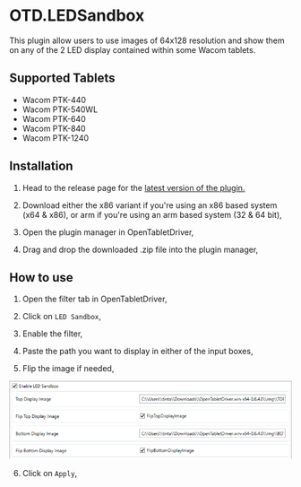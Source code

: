 # OTD.LEDSandbox

This plugin allow users to use images of 64x128 resolution and show them on any of the 2 LED display contained within some Wacom tablets.

## Supported Tablets

- Wacom PTK-440
- Wacom PTK-540WL
- Wacom PTK-640
- Wacom PTK-840
- Wacom PTK-1240

## Installation

1. Head to the release page for the [latest version of the plugin.](https://github.com/Mrcubix/OTD.LEDSandbox/releases/latest)

2. Download either the x86 variant if you're using an x86 based system (x64 & x86), or arm if you're using an arm based system (32 & 64 bit),

3. Open the plugin manager in OpenTabletDriver,

4. Drag and drop the downloaded .zip file into the plugin manager,

## How to use

1. Open the filter tab in OpenTabletDriver,

2. Click on `LED Sandbox`,

3. Enable the filter,

4. Paste the path you want to display in either of the input boxes,

5. Flip the image if needed,

![Filter](./img/Filter.png)

6. Click on `Apply`,